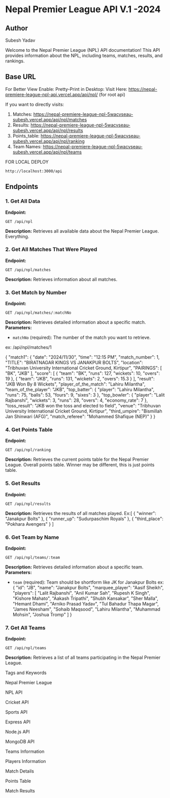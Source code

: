 # Nepal Premier League API V.1 -2024

## Author
Subesh Yadav


Welcome to the Nepal Premier League (NPL) API documentation! This API provides information about the NPL, including teams, matches, results, and rankings.

## Base URL
For Better View Enable: Pretty-Print in Desktop:
Visit Here: https://nepal-premiere-league-npl-api.vercel.app/api/npl/
(for root api)

If you want to directly visits:
1. Matches: https://nepal-premiere-league-npl-5wacvseau-subesh.vercel.app/api/npl/matches
2. Results: https://nepal-premiere-league-npl-5wacvseau-subesh.vercel.app/api/npl/results
3. Points_table: https://nepal-premiere-league-npl-5wacvseau-subesh.vercel.app/api/npl/ranking
4. Team Names: https://nepal-premiere-league-npl-5wacvseau-subesh.vercel.app/api/npl/teams

FOR LOCAL DEPLOY
```
http://localhost:3000/api
```


## Endpoints

### 1. Get All Data
**Endpoint:**
```
GET /api/npl
```
**Description:**
Retrieves all available data about the Nepal Premier League. Everything.

### 2. Get All Matches That Were Played
**Endpoint:**
```
GET /api/npl/matches
```
**Description:**
Retrieves information about all matches.

### 3. Get Match by Number
**Endpoint:**
```
GET /api/npl/matches/:matchNo
```
**Description:**
Retrieves detailed information about a specific match.
**Parameters:**
- `matchNo` (required): The number of the match you want to retrieve.

ex: /api/npl/matches/1

{
  "match1": {
    "date": "2024/11/30",
    "time": "12:15 PM",
    "match_number": 1,
    "TITLE": "BIRATNAGAR KINGS VS JANAKPUR BOLTS",
    "location": "Tribhuvan University International Cricket Ground, Kirtipur",
    "PAIRINGS": [
      "BK",
      "JKB"
    ],
    "score": [
      {
        "team": "BK",
        "runs": 127,
        "wickets": 10,
        "overs": 19
      },
      {
        "team": "JKB",
        "runs": 131,
        "wickets": 2,
        "overs": 15.3
      }
    ],
    "result": "JKB Won By 8 Wickets",
    "player_of_the_match": "Lahiru Milantha",
    "team_of_the_player": "JKB",
    "top_batter": {
      "player": "Lahiru Milantha",
      "runs": 75,
      "balls": 53,
      "fours": 9,
      "sixes": 3
    },
    "top_bowler": {
      "player": "Lalit Rajbanshi",
      "wickets": 3,
      "runs": 28,
      "overs": 4,
      "economy_rate": 7
    },
    "toss_result": "JKB won the toss and elected to field",
    "venue": "Tribhuvan University International Cricket Ground, Kirtipur",
    "third_umpire": "Bismillah Jan Shinwari (AFG)",
    "match_referee": "Mohammed Shafique (NEP)"
  }
}



### 4. Get Points Table
**Endpoint:**
```
GET /api/npl/ranking
```
**Description:**
Retrieves the current points table for the Nepal Premier League. Overall points table. Winner may be different, this is just points table.


### 5. Get Results
**Endpoint:**
```
GET /api/npl/results
```
**Description:**
Retrieves the results of all matches played.
Ex:[
  {
    "winner": "Janakpur Bolts"
  },
  {
    "runner_up": "Sudurpaschim Royals"
  },
  {
    "third_place": "Pokhara Avengers"
  }
]


### 6. Get Team by Name
**Endpoint:**
```
GET /api/npl/teams/:team
```
**Description:**
Retrieves detailed information about a specific team.
**Parameters:**
- `team` (required): Team should be shortform like JK for Janakpur Bolts
ex:
{
  "id": "JB",
  "name": "Janakpur Bolts",
  "marquee_player": "Aasif Sheikh",
  "players": [
    "Lalit Rajbanshi",
    "Anil Kumar Sah",
    "Rupesh K Singh",
    "Kishore Mahato",
    "Aakash Tripathi",
    "Shubh Kansakar",
    "Sher Malla",
    "Hemant Dhami",
    "Arniko Prasad Yadav",
    "Tul Bahadur Thapa Magar",
    "James Neesham",
    "Sohaib Maqsood",
    "Lahiru Milantha",
    "Muhammad Mohsin",
    "Joshua Tromp"
  ]
}

### 7. Get All Teams
**Endpoint:**
```
GET /api/npl/teams
```
**Description:**
Retrieves a list of all teams participating in the Nepal Premier League.



Tags and Keywords

Nepal Premier League

NPL API

Cricket API

Sports API

Express API

Node.js API

MongoDB API

Teams Information

Players Information

Match Details

Points Table

Match Results
